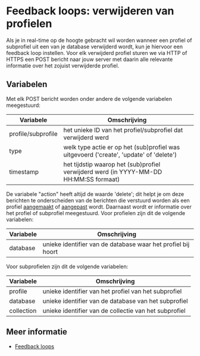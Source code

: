 # Feedback loops: verwijderen van profielen

Als je in real-time op de hoogte gebracht wil worden wanneer een
profiel of subprofiel uit een van je database verwijderd wordt,
kun je hiervoor een feedback loop instellen.
Voor elk verwijderd profiel sturen we via HTTP of HTTPS een POST bericht naar jouw
server met daarin alle relevante informatie over het zojuist verwijderde profiel.

## Variabelen

Met elk POST bericht worden onder andere de volgende variabelen meegestuurd:

| Variabele          | Omschrijving
|--------------------|----------------------------------------------------------------------------------------|
| profile/subprofile | het unieke ID van het profiel/subprofiel dat verwijderd werd                           |
| type               | welk type actie er op het (sub)profiel was uitgevoerd ('create', 'update' of 'delete') |
| timestamp          | het tijdstip waarop het (sub)profiel verwijderd werd (in YYYY-MM-DD HH:MM:SS formaat)  |

De variabele "action" heeft altijd de waarde 'delete'; dit helpt je om deze
berichten te onderscheiden van de berichten die verstuurd worden als een
profiel [aangemaakt](feedback-creates) of [aangepast](feedback-updates) wordt.
Daarnaast wordt er informatie over het profiel of subprofiel meegestuurd. 
Voor profielen zijn dit de volgende variabelen:

| Variabele  | Omschrijving                                                   |
|------------|----------------------------------------------------------------|
| database   | unieke identifier van de database waar het profiel bij hoort   |

Voor subprofielen zijn dit de volgende variabelen:

| Variabele  | Omschrijving                                                |
|------------|-------------------------------------------------------------|
| profile    | unieke identifier van het profiel van het subprofiel        |
| database   | unieke identifier van de database van het subprofiel        |
| collection | unieke identifier van de collectie van het subprofiel       |

## Meer informatie

* [Feedback loops](./feedback-loops)
